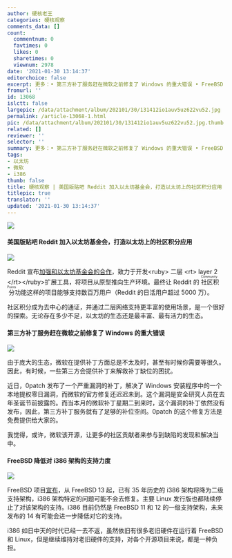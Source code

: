 ```yaml
---
author: 硬核老王
categories: 硬核观察
comments_data: []
count:
  commentnum: 0
  favtimes: 0
  likes: 0
  sharetimes: 0
  viewnum: 2978
date: '2021-01-30 13:14:37'
editorchoice: false
excerpt: 更多：• 第三方补丁服务赶在微软之前修复了 Windows 的重大错误 • FreeBSD 降低对 i386 架构的支持力度
fromurl: ''
id: 13068
islctt: false
largepic: /data/attachment/album/202101/30/131412io1auv5uz622vu52.jpg
permalink: /article-13068-1.html
pic: /data/attachment/album/202101/30/131412io1auv5uz622vu52.jpg.thumb.jpg
related: []
reviewer: ''
selector: ''
summary: 更多：• 第三方补丁服务赶在微软之前修复了 Windows 的重大错误 • FreeBSD 降低对 i386 架构的支持力度
tags:
- 以太坊
- 微软
- i386
thumb: false
title: 硬核观察 | 美国版贴吧 Reddit 加入以太坊基金会，打造以太坊上的社区积分应用
titlepic: true
translator: ''
updated: '2021-01-30 13:14:37'
---
```


![](/data/attachment/album/202101/30/131412io1auv5uz622vu52.jpg)


#### 美国版贴吧 Reddit 加入以太坊基金会，打造以太坊上的社区积分应用


![](/data/attachment/album/202101/30/130657byxnt12jrtn0n0a7.jpg)


Reddit 宣布[加强和以太坊基金会的合作](https://www.coindesk.com/reddit-joins-with-ethereum-foundation-to-build-scaling-tools "https://www.coindesk.com/reddit-joins-with-ethereum-foundation-to-build-scaling-tools")，致力于开发<ruby> 二层 <rt>  layer 2 </rt></ruby>扩展工具，将项目从原型推向生产环境。最终让 Reddit 的<ruby> 社区积分 <rt>  Community Points </rt></ruby>功能这样的项目能够支持数百万用户（Reddit 的日活用户超过 5000 万）。


社区积分成为去中心的通证，并通过二层网络支持更丰富的使用场景，是一个很好的探索。无论存在多少不足，以太坊的生态还是最丰富、最有活力的生态。


#### 第三方补丁服务赶在微软之前修复了 Windows 的重大错误


![](/data/attachment/album/202101/30/130746xvmfy8fmkvv0m86y.jpg)


由于庞大的生态，微软在提供补丁方面总是不太及时，甚至有时候你需要等很久。因此，有时候，一些第三方会提供补丁来解救补丁缺位的困扰。


近日，0patch 发布了一个严重漏洞的补丁，解决了 Windows 安装程序中的一个本地提权零日漏洞，而微软的官方修复还迟迟未到。这个漏洞是安全研究人员在去年圣诞节前披露的。而当本月的微软补丁星期二到来时，这个漏洞的补丁依然没有发布，因此，第三方补丁服务就有了足够的补位空间。0patch 的这个修复方法是免费提供给大家的。


我觉得，或许，微软该开源，让更多的社区贡献者来参与到缺陷的发现和解决当中。


#### FreeBSD 降低对 i386 架构的支持力度


![](/data/attachment/album/202101/30/131138igi4nt6cao68ttdt.jpg)


FreeBSD 项目[宣布](https://lists.freebsd.org/pipermail/freebsd-announce/2021-January/002006.html "https://lists.freebsd.org/pipermail/freebsd-announce/2021-January/002006.html")，从 FreeBSD 13 起，已有 35 年历史的 i386 架构将降为二级支持架构，i386 架构特定的问题可能不会去修复。主要 Linux 发行版也都陆续停止了对该架构的支持。i386 目前仍然是 FreeBSD 11 和 12 的一级支持架构，未来发布的 14 有可能会进一步降低对它的支持。


i386 如日中天的时代已经一去不返，虽然依旧有很多老旧硬件在运行着 FreeBSD 和 Linux，但是继续维持对老旧硬件的支持，对各个开源项目来说，都是一种负担。